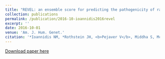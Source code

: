 ```yaml
---
title: "REVEL: an ensemble score for predicting the pathogenicity of rare non synonymous variants"
collection: publications
permalink: /publication/2016-10-ioannidis2016revel
excerpt: ''
date: 2016-10-01
venue: 'Am. J. Hum. Genet.'
citation: '*Ioannidis NM, *Rothstein JH, <b>Pejaver V</b>, Middha S, McDonnell SK, Baheti S, ..., Ostrander E, Bailey-Wilson JE, Radivojac P, Thibodeau SN, Whittemore AS, Sieh W (2016) REVEL: an ensemble score for predicting the pathogenicity of rare non synonymous variants. <i>Am. J. Hum. Genet.</i> 99(4) 877-885.'
---
```

[Download paper here](http://vpejaver.github.io/files/2016-10-ioannidis2016revel.pdf)

